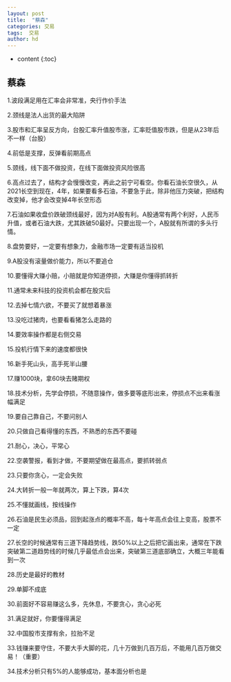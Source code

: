 ```yaml
---
layout: post
title:  "蔡森"
categories: 交易
tags:  交易
author: hd
---
```


* content
{:toc}

## 蔡森

1.波段满足用在汇率会非常准，央行作价手法

2.颈线是法人出货的最大陷阱

3.股市和汇率呈反方向，台股汇率升值股市涨，汇率贬值股市跌，但是从23年后不一样（台股）

4.前低是支撑，反弹看前期高点

5.颈线，线下面不做投资，在线下面做投资风险很高

6.高点过去了，结构才会慢慢改变，再此之前宁可看空。你看石油长空很久，从2021长空到现在，4年，如果要看多石油，不要急于此，除非他压力突破，把结构改变掉，他才会改变掉4年长空形态

7.石油如果收盘价跌破颈线最好，因为对A股有利。A股通常有两个利好，人民币升值，或者石油大跌，尤其跌破50最好。只要出现一个，A股就有所谓的多头行情。

8.盘势要好，一定要有想象力，金融市场一定要有适当投机

9.A股没有滚量做价能力，所以不要追仓

10.要懂得大赚小赔，小赔就是你知道停损，大赚是你懂得抓转折

11.通常未来科技的投资机会都在股灾后 

12.去掉七情六欲，不要买了就想着暴涨

13.没吃过猪肉，也要看看猪怎么走路的

14.要效率操作都是右侧交易

15.投机行情下来的速度都很快

16.新手死山头，高手死半山腰

17.赚1000块，拿60块去赌期权

 18.技术分析，先学会停损，不随意操作，做多要等底形出来，停损点不出来看涨幅满足

19.要自己靠自己，不要问别人

20.只做自己看得懂的东西，不熟悉的东西不要碰

21.耐心，决心，平常心

22.空袭警报，看到才做，不要期望做在最高点，要抓转弱点

23.只要你贪心，一定会失败

24.大转折一般一年就两次，算上下跌，算4次

25.不懂就画线，按线操作

26.石油是民生必须品，回到起涨点的概率不高，每十年高点会往上变高，股票不一定

27.长空的时候通常有三道下降趋势线，跌50%以上之后把它画出来，通常在下跌突破第二道趋势线的时候几乎最低点会出来，突破第三道底部确立，大概三年能看到一次

28.历史是最好的教材

29.单脚不成底

30.前面好不容易赚这么多，先休息，不要贪心，贪心必死

31.满足就好，你要懂得满足

32.中国股市支撑有余，拉抬不足

33.钱赚来要守住，不要大手大脚的花，几十万做到几百万后，不能用几百万做交易！（重要）

34.技术分析只有5%的人能够成功，基本面分析也是





